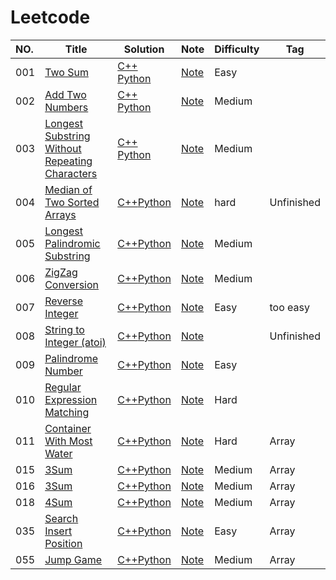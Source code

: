 Leetcode
======


|NO.|Title|Solution|Note|Difficulty|Tag|
|:---|-----|--------|----|----------|---|
|001|[Two Sum](https://leetcode.com/problems/two-sum/description/)|[C++](001.%20Two%20Sum/Solution.cpp) [Python](001.%20Two%20Sum/Solution.py)     |[Note](001.%20Two%20Sum/Note.md)|Easy||
|002|[Add Two Numbers](https://leetcode.com/problems/add-two-numbers/description/)|[C++](002.%20Add%20Two%20Numbers/Solution.cpp) [Python](002.%20Add%20Two%20Numbers/Solution.py)|[Note](002.%20Add%20Two%20Numbers/Note.md)|Medium||
|003|[Longest Substring Without Repeating Characters](https://leetcode.com/problems/longest-substring-without-repeating-characters/description/)|[C++](003.%20Longest%20Substring%20Without%20Repeating%20Characters/Solution.cpp) [Python](003.%20Longest%20Substring%20Without%20Repeating%20Characters/Solution.py)|[Note](003.%20Longest%20Substring%20Without%20Repeating+Characters/Note.md)|Medium||
|004|[Median of Two Sorted Arrays](https://leetcode.com/problems/median-of-two-sorted-arrays/description/)|[C++](004.%20Median%20of%20Two%20Sorted%20Arrays/Solution.cpp)[Python](004.%20Median%20of%20Two%20Sorted%20Arrays/Solution.py)|[Note](004.%20Median%20of%20Two%20Sorted%20Arrays/Note.md)|hard|Unfinished|
|005|[Longest Palindromic Substring](https://leetcode.com/problems/longest-palindromic-substring/description/)|[C++](005.%20Longest%20Palindromic%20Substring/Solution.cpp)[Python](005.%20Longest%20Palindromic%20Substring/Solution.py)|[Note](005.%20Longest%20Palindromic%20Substring/Note.md)|Medium||
|006|[ZigZag Conversion](https://leetcode.com/problems/zigzag-conversion/description/)|[C++](006.%20ZigZag%20Conversion/Solution.cpp)[Python](006.%20ZigZag%20Conversion/Solution.py)|[Note](006.%20ZigZag%20Conversion/Note.md)|Medium||
|007|[Reverse Integer](https://leetcode.com/problems/reverse-integer/description/)|[C++](007.%20Reverse%20Integer/Solution.cpp)[Python](007.%20Reverse%20Integer/Solution.py)|[Note](007.%20Reverse%20Integer/Note.md)|Easy|too easy|
|008|[String to Integer (atoi)](https://leetcode.com/problems/string-to-integer-atoi/description/)|[C++](008.%20String%20to%20Integer%20(atoi)/Solution.cpp)[Python](008.%20String%20to%20Integer%20(atoi)/Solution.py)|[Note](008.%20String%20to%20Integer%20(atoi)/Note.md)||Unfinished|
|009|[Palindrome Number](https://leetcode.com/problems/palindrome-number/description/)|[C++](009.%20Palindrome%20Number/Solution.cpp)[Python](009.%20Palindrome%20Number/Solution.py)|[Note](009.%20Palindrome%20Number/Note.md)|Easy||
|010|[Regular Expression Matching](https://leetcode.com/problems/regular-expression-matching/description/)|[C++](010.%20Regular%20Expression%20Matching/Solution.cpp)[Python](010.%20Regular%20Expression%20Matching/Solution.py)|[Note](010.%20Regular%20Expression%20Matching/Note.md)|Hard||
|011|[Container With Most Water](https://leetcode.com/problems/container-with-most-water)|[C++](011.%20Container%20With%20Most%20Water/Solution.cpp)[Python](011.%20Container%20With%20Most%20Water/Solution.py)|[Note](011.%20Container%20With%20Most%20Water/Note.md)|Hard|Array|
|015|[3Sum](https://leetcode.com/problems/3sum/)|[C++](015.%203Sum/Solution.cpp)[Python](015.%203Sum/Solution.py)|[Note](015.%203Sum/Note.md)|Medium|Array|
|016|[3Sum](https://leetcode.com/problems/3sum-closest/)|[C++](016.%203Sum%20Closest/Solution.cpp)[Python](016.%203Sum%20Closest/Solution.py)|[Note](016.%203Sum%20Closest/Note.md)|Medium|Array|
|018|[4Sum](https://leetcode.com/problems/4sum/)|[C++](015.%204Sum/Solution.cpp)[Python](015.%204Sum/Solution.py)|[Note](015.%204Sum/Note.md)|Medium|Array|
|035|[Search Insert Position](https://leetcode.com/problems/search-insert-position/)|[C++](035.%20Search%20Insertion%20Position/Solution.cpp)[Python](035.%20Search%20Insertion%20Position/Solution.py)|[Note](035.%20Search%20Insertion%20Position/Note.md)|Easy|Array|
|055|[Jump Game](https://leetcode.com/problems/jump-game)|[C++](055.%20Jump%20Game/Solution.cpp)[Python](055.%20Jump%20Game/Solution.py)|[Note](055.%20Jump%20Game/Note.md)|Medium|Array|
